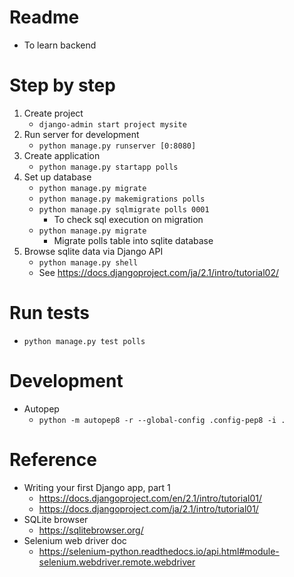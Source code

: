 # Readme
* To learn backend

# Step by step
1. Create project
   * ```django-admin start project mysite```
2. Run server for development
   * ```python manage.py runserver [0:8080]```
3. Create application
   * ```python manage.py startapp polls```
4. Set up database
   * ```python manage.py migrate```
   * ```python manage.py makemigrations polls```
   * ```python manage.py sqlmigrate polls 0001```
      * To check sql execution on migration
   * ```python manage.py migrate```
      * Migrate polls table into sqlite database 
5. Browse sqlite data via Django API
   * ```python manage.py shell```
   * See https://docs.djangoproject.com/ja/2.1/intro/tutorial02/

# Run tests
* ```python manage.py test polls```

# Development
* Autopep
   * ```python -m autopep8 -r --global-config .config-pep8 -i .```

# Reference
* Writing your first Django app, part 1
   * https://docs.djangoproject.com/en/2.1/intro/tutorial01/
   * https://docs.djangoproject.com/ja/2.1/intro/tutorial01/
* SQLite browser
   * https://sqlitebrowser.org/
* Selenium web driver doc
   * https://selenium-python.readthedocs.io/api.html#module-selenium.webdriver.remote.webdriver
